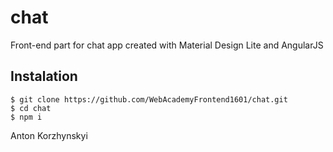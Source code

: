 # chat

Front-end part for chat app created with Material Design Lite and AngularJS

## Instalation
```
$ git clone https://github.com/WebAcademyFrontend1601/chat.git
$ cd chat
$ npm i
```

Anton Korzhynskyi
